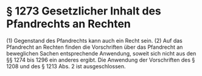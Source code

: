 # § 1273 Gesetzlicher Inhalt des Pfandrechts an Rechten
(1) Gegenstand des Pfandrechts kann auch ein Recht sein.
(2) Auf das Pfandrecht an Rechten finden die Vorschriften über das Pfandrecht an beweglichen Sachen entsprechende Anwendung, soweit sich nicht aus den §§ 1274 bis 1296 ein anderes ergibt. Die Anwendung der Vorschriften des § 1208 und des § 1213 Abs. 2 ist ausgeschlossen.